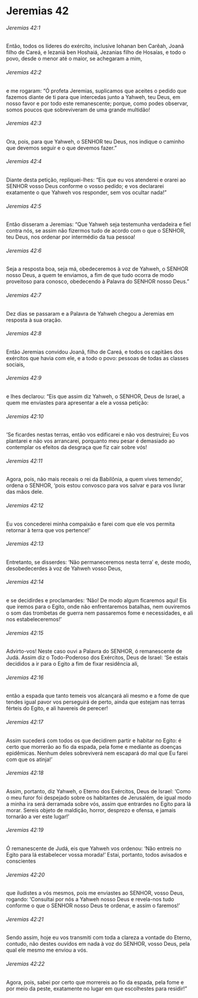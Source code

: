 # Jeremias 42

###### Jeremias 42:1

Então, todos os líderes do exército, inclusive Iohanan ben Carêah, Joanã filho de Careá, e Iezaniá ben Hoshaiá, Jezanias filho de Hosaías, e todo o povo, desde o menor até o maior, se achegaram a mim,

###### Jeremias 42:2

e me rogaram: “Ó profeta Jeremias, suplicamos que aceites o pedido que fazemos diante de ti para que intercedas junto a Yahweh, teu Deus, em nosso favor e por todo este remanescente; porque, como podes observar, somos poucos que sobreviveram de uma grande multidão!

###### Jeremias 42:3

Ora, pois, para que Yahweh, o SENHOR teu Deus, nos indique o caminho que devemos seguir e o que devemos fazer.”

###### Jeremias 42:4

Diante desta petição, repliquei-lhes: “Eis que eu vos atenderei e orarei ao SENHOR vosso Deus conforme o vosso pedido; e vos declararei exatamente o que Yahweh vos responder, sem vos ocultar nada!”

###### Jeremias 42:5

Então disseram a Jeremias: “Que Yahweh seja testemunha verdadeira e fiel contra nós, se assim não fizermos tudo de acordo com o que o SENHOR, teu Deus, nos ordenar por intermédio da tua pessoa!

###### Jeremias 42:6

Seja a resposta boa, seja má, obedeceremos à voz de Yahweh, o SENHOR nosso Deus, a quem te enviamos, a fim de que tudo ocorra de modo proveitoso para conosco, obedecendo à Palavra do SENHOR nosso Deus.”

###### Jeremias 42:7

Dez dias se passaram e a Palavra de Yahweh chegou a Jeremias em resposta à sua oração.

###### Jeremias 42:8

Então Jeremias convidou Joanã, filho de Careá, e todos os capitães dos exércitos que havia com ele, e a todo o povo: pessoas de todas as classes sociais,

###### Jeremias 42:9

e lhes declarou: “Eis que assim diz Yahweh, o SENHOR, Deus de Israel, a quem me enviastes para apresentar a ele a vossa petição:

###### Jeremias 42:10

‘Se ficardes nestas terras, então vos edificarei e não vos destruirei; Eu vos plantarei e não vos arrancarei, porquanto meu pesar é demasiado ao contemplar os efeitos da desgraça que fiz cair sobre vós!

###### Jeremias 42:11

Agora, pois, não mais receais o rei da Babilônia, a quem vives temendo’, ordena o SENHOR, ‘pois estou convosco para vos salvar e para vos livrar das mãos dele.

###### Jeremias 42:12

Eu vos concederei minha compaixão e farei com que ele vos permita retornar à terra que vos pertence!’

###### Jeremias 42:13

Entretanto, se disserdes: ‘Não permaneceremos nesta terra’ e, deste modo, desobedecerdes à voz de Yahweh vosso Deus,

###### Jeremias 42:14

e se decidirdes e proclamardes: ‘Não! De modo algum ficaremos aqui! Eis que iremos para o Egito, onde não enfrentaremos batalhas, nem ouviremos o som das trombetas de guerra nem passaremos fome e necessidades, e ali nos estabeleceremos!’

###### Jeremias 42:15

Advirto-vos! Neste caso ouvi a Palavra do SENHOR, ó remanescente de Judá. Assim diz o Todo-Poderoso dos Exércitos, Deus de Israel: ‘Se estais decididos a ir para o Egito a fim de fixar residência ali,

###### Jeremias 42:16

então a espada que tanto temeis vos alcançará ali mesmo e a fome de que tendes igual pavor vos perseguirá de perto, ainda que estejam nas terras férteis do Egito, e ali havereis de perecer!

###### Jeremias 42:17

Assim sucederá com todos os que decidirem partir e habitar no Egito: é certo que morrerão ao fio da espada, pela fome e mediante as doenças epidêmicas. Nenhum deles sobreviverá nem escapará do mal que Eu farei com que os atinja!’

###### Jeremias 42:18

Assim, portanto, diz Yahweh, o Eterno dos Exércitos, Deus de Israel: ‘Como o meu furor foi despejado sobre os habitantes de Jerusalém, de igual modo a minha ira será derramada sobre vós, assim que entrardes no Egito para lá morar. Sereis objeto de maldição, horror, desprezo e ofensa, e jamais tornarão a ver este lugar!’

###### Jeremias 42:19

Ó remanescente de Judá, eis que Yahweh vos ordenou: ‘Não entreis no Egito para lá estabelecer vossa morada!’ Estai, portanto, todos avisados e conscientes

###### Jeremias 42:20

que iludistes a vós mesmos, pois me enviastes ao SENHOR, vosso Deus, rogando: ‘Consultai por nós a Yahweh nosso Deus e revela-nos tudo conforme o que o SENHOR nosso Deus te ordenar, e assim o faremos!’

###### Jeremias 42:21

Sendo assim, hoje eu vos transmiti com toda a clareza a vontade do Eterno, contudo, não destes ouvidos em nada à voz do SENHOR, vosso Deus, pela qual ele mesmo me enviou a vós.

###### Jeremias 42:22

Agora, pois, sabei por certo que morrereis ao fio da espada, pela fome e por meio da peste, exatamente no lugar em que escolhestes para residir!”

